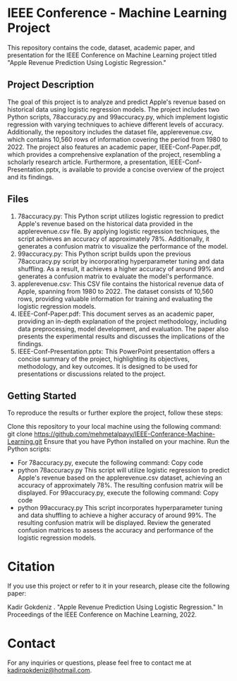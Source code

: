 # IEEE Conference - Machine Learning Project
This repository contains the code, dataset, academic paper, and presentation for the IEEE Conference on Machine Learning project titled "Apple Revenue Prediction Using Logistic Regression."

## Project Description
The goal of this project is to analyze and predict Apple's revenue based on historical data using logistic regression models. The project includes two Python scripts, 78accuracy.py and 99accuracy.py, which implement logistic regression with varying techniques to achieve different levels of accuracy. Additionally, the repository includes the dataset file, applerevenue.csv, which contains 10,560 rows of information covering the period from 1980 to 2022. The project also features an academic paper, IEEE-Conf-Paper.pdf, which provides a comprehensive explanation of the project, resembling a scholarly research article. Furthermore, a presentation, IEEE-Conf-Presentation.pptx, is available to provide a concise overview of the project and its findings.

## Files
1. 78accuracy.py: This Python script utilizes logistic regression to predict Apple's revenue based on the historical data provided in the applerevenue.csv file. By applying logistic regression techniques, the script achieves an accuracy of approximately 78%. Additionally, it generates a confusion matrix to visualize the performance of the model.
2. 99accuracy.py: This Python script builds upon the previous 78accuracy.py script by incorporating hyperparameter tuning and data shuffling. As a result, it achieves a higher accuracy of around 99% and generates a confusion matrix to evaluate the model's performance.
3. applerevenue.csv: This CSV file contains the historical revenue data of Apple, spanning from 1980 to 2022. The dataset consists of 10,560 rows, providing valuable information for training and evaluating the logistic regression models.
4. IEEE-Conf-Paper.pdf: This document serves as an academic paper, providing an in-depth explanation of the project methodology, including data preprocessing, model development, and evaluation. The paper also presents the experimental results and discusses the implications of the findings.
5. IEEE-Conf-Presentation.pptx: This PowerPoint presentation offers a concise summary of the project, highlighting its objectives, methodology, and key outcomes. It is designed to be used for presentations or discussions related to the project.
## Getting Started
To reproduce the results or further explore the project, follow these steps:

Clone this repository to your local machine using the following command: git clone https://github.com/mehmetalpayy/IEEE-Conferance-Machine-Learning.git
Ensure that you have Python installed on your machine.
Run the Python scripts:
- For 78accuracy.py, execute the following command:
Copy code
- python 78accuracy.py
This script will utilize logistic regression to predict Apple's revenue based on the applerevenue.csv dataset, achieving an accuracy of approximately 78%. The resulting confusion matrix will be displayed.
For 99accuracy.py, execute the following command:
Copy code
- python 99accuracy.py
This script incorporates hyperparameter tuning and data shuffling to achieve a higher accuracy of around 99%. The resulting confusion matrix will be displayed.
Review the generated confusion matrices to assess the accuracy and performance of the logistic regression models.
# Citation
If you use this project or refer to it in your research, please cite the following paper:

Kadir Gokdeniz . "Apple Revenue Prediction Using Logistic Regression." In Proceedings of the IEEE Conference on Machine Learning, 2022.

# Contact
For any inquiries or questions, please feel free to contact me at kadirqokdeniz@hotmail.com.
